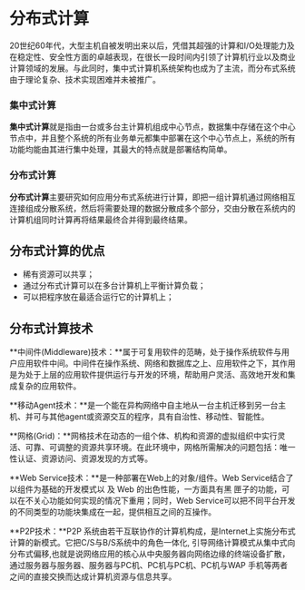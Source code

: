 

# 分布式计算



20世纪60年代，大型主机自被发明出来以后，凭借其超强的计算和I/O处理能力及在稳定性、安全性方面的卓越表现，在很长一段时间内引领了计算机行业以及商业计算领域的发展。与此同时，集中式计算机系统架构也成为了主流，而分布式系统由于理论复杂、技术实现困难并未被推广。



### 集中式计算



**集中式计算**就是指由一台或多台主计算机组成中心节点，数据集中存储在这个中心节点中，并且整个系统的所有业务单元都集中部署在这个中心节点上，系统的所有功能均能由其进行集中处理，其最大的特点就是部署结构简单。



### 分布式计算



**分布式计算**主要研究如何应用分布式系统进行计算，即把一组计算机通过网络相互连接组成分散系统，然后将需要处理的数据分散成多个部分，交由分散在系统内的计算机组同时计算再将结果最终合并得到最终结果。



## 分布式计算的优点



- 稀有资源可以共享；
- 通过分布式计算可以在多台计算机上平衡计算负载；
- 可以把程序放在最适合运行它的计算机上；



## 分布式计算技术



**中间件(Middleware)技术：**属于可复用软件的范畴，处于操作系统软件与用户应用软件中间。中间件在操作系统、网络和数据库之上、应用软件之下，其作用是为处于上层的应用软件提供运行与开发的环境，帮助用户灵活、高效地开发和集成复杂的应用软件。



**移动Agent技术：**是一个能在异构网络中自主地从一台主机迁移到另一台主机、并可与其他agent或资源交互的程序，具有自治性、移动性、智能性。



**网格(Grid)：**网格技术在动态的一组个体、机构和资源的虚拟组织中实行灵活、可靠、可调整的资源共享环境。在此环境中，网格所需解决的问题包括：唯一性认证、资源访问、资源发现的方式等。



**Web Service技术：**是一种部署在Web上的对象/组件。Web Service结合了以组件为基础的开发模式以 及 Web 的出色性能，一方面具有黑 匣子的功能，可以在不关心功能如何实现的情况下重用；同时，Web Service可以把不同平台开发的不同类型的功能块集成在一起，提供相互之间的互操作。



**P2P技术：**P2P 系统由若干互联协作的计算机构成，是Internet上实施分布式计算的新模式。它把C/S与B/S系统中的角色一体化, 引导网络计算模式从集中式向分布式偏移,也就是说网络应用的核心从中央服务器向网络边缘的终端设备扩散，通过服务器与服务器、服务器与PC机、PC机与PC机、PC机与WAP 手机等两者之间的直接交换而达成计算机资源与信息共享。